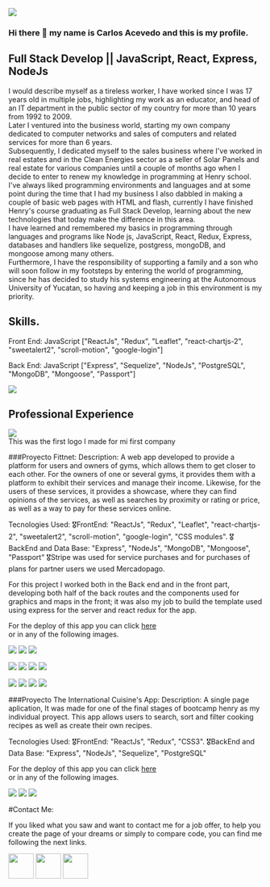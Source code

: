 <p align='left'>
    <img src='./Imagenes/1kc1.gif' />
</p>

<!-- ![Hi, I'm Wanda](https://github.com/WanCirone/wancirone/blob/main/assets/hi.gif) -->
### Hi there 👋 my name is Carlos Acevedo and this is my profile.

## Full Stack Develop || JavaScript, React, Express, NodeJs

<p align='left'>
I would describe myself as a tireless worker, I have worked since I was 17 years old in multiple jobs,
highlighting my work as an educator, and head of an IT department in the public sector of my country for more than 10 years from 1992 to 2009.</br>
Later I ventured into the business world, starting my own company dedicated to computer networks and sales of computers and related services for more than 6 years.</br>
Subsequently, I dedicated myself to the sales business where I've worked in real estates and in the Clean Energies sector as a seller of Solar Panels and real estate for various companies until a couple of months ago when I decide to enter to renew my knowledge in programming at Henry school.</br>
I've always liked programming environments and languages and at some point during the time that I had my business I also dabbled in making a couple of basic web pages with HTML and flash, currently I have finished Henry's course graduating as Full Stack Develop, learning about the new technologies that today make the difference in this area.</br>
I have learned and remembered my basics in programming through languages ​​and programs like Node js, JavaScript, React, Redux, Express, databases and handlers like sequelize, postgress, mongoDB, and mongoose among many others.</br>
Furthermore, I have the responsibility of supporting a family and a son who will soon follow in my footsteps by entering the world of programming, since he has decided to study his systems engineering at the Autonomous University of Yucatan, so having and keeping a job in this environment is my priority.</br>
</p>

## Skills.

<p>
Front End: JavaScript ["ReactJs", "Redux", "Leaflet", "react-chartjs-2", "sweetalert2", "scroll-motion", "google-login"]

Back End: JavaScript ["Express", "Sequelize", "NodeJs", "PostgreSQL", "MongoDB", "Mongoose", "Passport"]
</p>
<p align='left'>
    <img src='./Imagenes/teclado-mundo-codigo.jpg' />
</p>


## Professional Experience

<p align='left'>
    <img src='./Imagenes/Logo completo D Charly.jpg' />
    <br/>This was the first logo I made for mi first company
</p>
<p>
###Proyecto Fittnet:
    Description: A web app developed to provide a platform for users and owners of gyms, which allows them to get closer to each other.
    For the owners of one or several gyms, it provides them with a platform to exhibit their services and manage their income.
    Likewise, for the users of these services, it provides a showcase, where they can find opinions of the services, as well as searches by proximity or rating or price, as well as a way to pay for these services online.
    
 Tecnologies Used:
🎖️FrontEnd: "ReactJs", "Redux", "Leaflet", "react-chartjs-2", "sweetalert2", "scroll-motion", "google-login", "CSS modules".
🎖️BackEnd and Data Base: "Express", "NodeJs", "MongoDB", "Mongoose", "Passport" 
🎖️Stripe was used for service purchases and for purchases of plans for partner users we used Mercadopago.

For this project I worked both in the Back end and in the front part, developing both half of the back routes and the components used for graphics and maps in the front; it was also my job to build the template used using express for the server and react redux for the app.

For the deploy of this app you can click <a href="https://fittnet-g11.vercel.app/" target="_blank" rel="noopener noreferrer">here</a></br>
or in any of the following images.
</p>

<p>
  <a href="https://fittnet-g11.vercel.app/" target="_blank" rel="noopener noreferrer"><img src="./Imagenes/fittnet/landing.png"></a>
  <a href="https://fittnet-g11.vercel.app/" target="_blank" rel="noopener noreferrer"><img src="./Imagenes/fittnet/registro.png"></a>
  <a href="https://fittnet-g11.vercel.app/" target="_blank" rel="noopener noreferrer"><img src="./Imagenes/fittnet/login.png"></a>
</p>
<p>
  <a href="https://fittnet-g11.vercel.app/" target="_blank" rel="noopener noreferrer"><img src="./Imagenes/fittnet/user-home-gyms cards.png"></a>
  <a href="https://fittnet-g11.vercel.app/" target="_blank" rel="noopener noreferrer"><img src="./Imagenes/fittnet/user-formulario-edicion-perfil.png"></a>
  <a href="https://fittnet-g11.vercel.app/" target="_blank" rel="noopener noreferrer"><img src="./Imagenes/fittnet/user-corrito-compras.png"></a>
  <a href="https://fittnet-g11.vercel.app/" target="_blank" rel="noopener noreferrer"><img src="./Imagenes/fittnet/user-corrito-compras.png"></a>
</p>
<p>
  <a href="https://fittnet-g11.vercel.app/" target="_blank" rel="noopener noreferrer"><img src="./Imagenes/fittnet/partner-home.png"></a>
  <a href="https://fittnet-g11.vercel.app/" target="_blank" rel="noopener noreferrer"><img src="./Imagenes/fittnet/partner-gyms.pngg"></a>
  <a href="https://fittnet-g11.vercel.app/" target="_blank" rel="noopener noreferrer"><img src="./Imagenes/fittnet/partner-plans.png"></a>
  <a href="https://fittnet-g11.vercel.app/" target="_blank" rel="noopener noreferrer"><img src="./Imagenes/fittnet/partner-gyms-edicion.png"></a>
</p>


<p>
###Proyecto The International Cuisine's App:
    Description: A single page aplication, It was made for one of the final stages of bootcamp henry as my individual proyect.
    This app allows users to search, sort and filter cooking recipes as well as create their own recipes.
    
 Tecnologies Used:
🎖️FrontEnd: "ReactJs", "Redux", "CSS3".
🎖️BackEnd and Data Base: "Express", "NodeJs", "Sequelize", "PostgreSQL" 

For the deploy of this app you can click <a href="https://cuisines-app-demo.vercel.app/" target="_blank">here</a></br>
or in any of the following images.
</p>

<p>
  <a href="https://cuisines-app-demo.vercel.app/" target="_blank" rel="noopener noreferrer"><img src="./Imagenes/cuisine-app/landing.png"></a>
  <a href="https://cuisines-app-demo.vercel.app/" target="_blank" rel="noopener noreferrer"><img src="./Imagenes/cuisine-app/home.png"></a>
  <a href="https://cuisines-app-demo.vercel.app/" target="_blank" rel="noopener noreferrer"><img src="./Imagenes/cuisine-app/formulario de creacion de recetas.png"></a>
</p>


#Contact Me:

<p>If you liked what you saw and want to contact me for a job offer, to help you create the page of your dreams or simply to compare code, you can find me following the next links.
</p>
<a href="mailto:charlyacevedo@hotmail.com?subject=Hola quiero contactarte para un proyecto sobre una pagina web body=Quisiera%20m%C3%A1s%20informaci%C3%B3n%20sobre%20como%20puedes%20crearme%20un%20sitio%20web%20personalizado" target="_blank" rel="noopener noreferrer"><img style="width: 50px;" src="./Imagenes/Email-Logo.png"></a>
  <a href="https://www.linkedin.com/in/carlos-acevedo-full-stack-dev/" target="_blank" rel="noopener noreferrer"><img style="width: 50px;" src="./Imagenes/logolinkedin.jpg"></a>
  <a href="https://wa.me/+529992705023/?text=Hola quisiera mas informacion por que quiero contratar tus servicios como desarrollador web" target="_blank" rel="noopener noreferrer"><img  style="width: 50px;" src="./Imagenes/pngtree-whatsapp-icon-logo-png-image_771436.jpg"></a>
